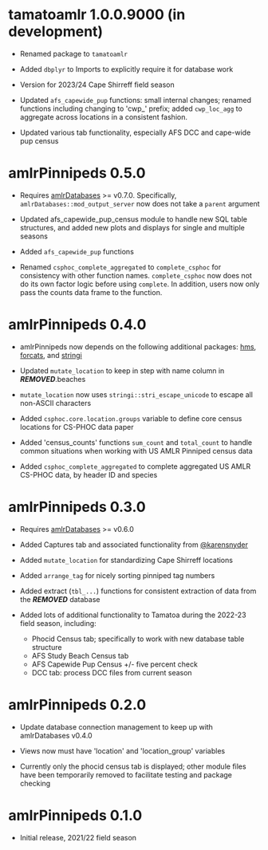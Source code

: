 # tamatoamlr 1.0.0.9000 (in development)

* Renamed package to `tamatoamlr`

* Added `dbplyr` to Imports to explicitly require it for database work

* Version for 2023/24 Cape Shirreff field season

* Updated `afs_capewide_pup` functions: small internal changes; renamed functions including changing to 'cwp_' prefix; added `cwp_loc_agg` to aggregate across locations in a consistent fashion.

* Updated various tab functionality, especially AFS DCC and cape-wide pup census


# amlrPinnipeds 0.5.0

* Requires [amlrDatabases](https://github.com/us-amlr/amlrDatabases) >= v0.7.0. Specifically, `amlrDatabases::mod_output_server` now does not take a `parent` argument

* Updated afs_capewide_pup_census module to handle new SQL table structures, and added new plots and displays for single and multiple seasons

* Added `afs_capewide_pup` functions

* Renamed `csphoc_complete_aggregated` to `complete_csphoc` for consistency with other function names. `complete_csphoc` now does not do its own factor logic before using `complete`. In addition, users now only pass the counts data frame to the function.


# amlrPinnipeds 0.4.0

* amlrPinnipeds now depends on the following additional packages: [hms](https://github.com/tidyverse/hms), [forcats](https://github.com/tidyverse/forcats), and [stringi](https://github.com/gagolews/stringi)

* Updated `mutate_location` to keep in step with name column in ***REMOVED***.beaches

* `mutate_location` now uses `stringi::stri_escape_unicode` to escape all non-ASCII characters

* Added `csphoc.core.location.groups` variable to define core census locations for CS-PHOC data paper

* Added 'census_counts' functions `sum_count` and `total_count` to handle common situations when working with US AMLR Pinniped census data

* Added `csphoc_complete_aggregated` to complete aggregated US AMLR CS-PHOC data, by header ID and species


# amlrPinnipeds 0.3.0

* Requires [amlrDatabases](https://github.com/us-amlr/amlrDatabases) >= v0.6.0

* Added Captures tab and associated functionality from [@karensnyder](https://github.com/karensnyder)

* Added `mutate_location` for standardizing Cape Shirreff locations 

* Added `arrange_tag` for nicely sorting pinniped tag numbers

* Added extract (`tbl_...`) functions for consistent extraction of data from the ***REMOVED*** database

* Added lots of additional functionality to Tamatoa during the 2022-23 field season, including: 

  - Phocid Census tab; specifically to work with new database table structure
  - AFS Study Beach Census tab
  - AFS Capewide Pup Census +/- five percent check
  - DCC tab: process DCC files from current season


# amlrPinnipeds 0.2.0

* Update database connection management to keep up with amlrDatabases v0.4.0

* Views now must have 'location' and 'location_group' variables

* Currently only the phocid census tab is displayed; other module files have been temporarily removed to facilitate testing and package checking


# amlrPinnipeds 0.1.0

* Initial release, 2021/22 field season
